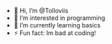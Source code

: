 - 👋 Hi, I’m @Tolloviis
- 👀 I’m interested in programming
- 🌱 I’m currently learning basics
- ⚡ Fun fact: Im bad at coding!

<!---
Tolloviis/Tolloviis is a ✨ special ✨ repository because its `README.md` (this file) appears on your GitHub profile.
You can click the Preview link to take a look at your changes.
--->
